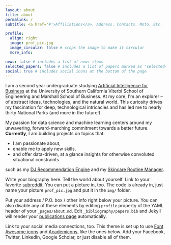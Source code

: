 ```yaml
---
layout: about
title: about
permalink: /
subtitle: <a href='#'>Affiliations</a>. Address. Contacts. Moto. Etc.

profile:
  align: right
  image: prof_pic.jpg
  image_circular: false # crops the image to make it circular
  more_info:

news: false # includes a list of news items
selected_papers: false # includes a list of papers marked as "selected={true}"
social: true # includes social icons at the bottom of the page
---
```


I am a second year undergraduate studying [Artificial Intelligence for Business](https://www.marshall.usc.edu/programs/undergraduate-programs/undergraduate-degrees/bs-artificial-intelligence-for-business-buai) at the University of Southern California Viterbi School of Engineering and Marshall School of Business. At my core, I'm an explorer – of abstract ideas, technologies, and the natural world. This curiosity drives my fascination for deep, technological intricacies and has led me to nearly thirty National Parks (and more in the future!). 

My passion for data science and machine learning centers around my unwavering, forward-marching commitment towards a better future. **Currently**, I am building projects on topics that:
- I am passionate about, 
- enable me to apply new skills, 
- and offer data-driven, at a glance insights for otherwise convoluted situational constraints

such as my [DJ Recommendation Engine](https://lee-64.github.io/projects/1_project/) and my [Skincare Routine Manager](https://lee-64.github.io/projects/1_project/).


Write your biography here. Tell the world about yourself. Link to your favorite [subreddit](http://reddit.com). You can put a picture in, too. The code is already in, just name your picture `prof_pic.jpg` and put it in the `img/` folder.

Put your address / P.O. box / other info right below your picture. You can also disable any of these elements by editing `profile` property of the YAML header of your `_pages/about.md`. Edit `_bibliography/papers.bib` and Jekyll will render your [publications page](/al-folio/publications/) automatically.

Link to your social media connections, too. This theme is set up to use [Font Awesome icons](https://fontawesome.com/) and [Academicons](https://jpswalsh.github.io/academicons/), like the ones below. Add your Facebook, Twitter, LinkedIn, Google Scholar, or just disable all of them.

